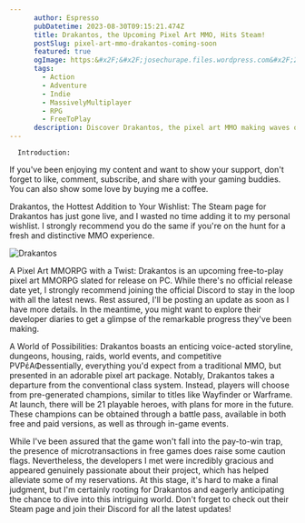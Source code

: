 ```yaml
---
      author: Espresso
      pubDatetime: 2023-08-30T09:15:21.474Z
      title: Drakantos, the Upcoming Pixel Art MMO, Hits Steam!
      postSlug: pixel-art-mmo-drakantos-coming-soon
      featured: true
      ogImage: https:&#x2F;&#x2F;josechurape.files.wordpress.com&#x2F;2023&#x2F;08&#x2F;drakantossteam.jpg
      tags: 
        - Action
        - Adventure
        - Indie
        - MassivelyMultiplayer
        - RPG
        - FreeToPlay
      description: Discover Drakantos, the pixel art MMO making waves on Steam! Get a sneak peek of this unique gaming experience
---
```

      Introduction:
If you&#39;ve been enjoying my content and want to show your support, don&#39;t forget to like, comment, subscribe, and share with your gaming buddies. You can also show some love by buying me a coffee.

Drakantos, the Hottest Addition to Your Wishlist:
The Steam page for Drakantos has just gone live, and I wasted no time adding it to my personal wishlist. I strongly recommend you do the same if you&#39;re on the hunt for a fresh and distinctive MMO experience.

![Drakantos](https:&#x2F;&#x2F;josechurape.files.wordpress.com&#x2F;2023&#x2F;08&#x2F;drakantossteam.jpg)

A Pixel Art MMORPG with a Twist:
Drakantos is an upcoming free-to-play pixel art MMORPG slated for release on PC. While there&#39;s no official release date yet, I strongly recommend joining the official Discord to stay in the loop with all the latest news. Rest assured, I&#39;ll be posting an update as soon as I have more details. In the meantime, you might want to explore their developer diaries to get a glimpse of the remarkable progress they&#39;ve been making.

A World of Possibilities:
Drakantos boasts an enticing voice-acted storyline, dungeons, housing, raids, world events, and competitive PVPέΑΦessentially, everything you&#39;d expect from a traditional MMO, but presented in an adorable pixel art package. Notably, Drakantos takes a departure from the conventional class system. Instead, players will choose from pre-generated champions, similar to titles like Wayfinder or Warframe. At launch, there will be 21 playable heroes, with plans for more in the future. These champions can be obtained through a battle pass, available in both free and paid versions, as well as through in-game events.

While I&#39;ve been assured that the game won&#39;t fall into the pay-to-win trap, the presence of microtransactions in free games does raise some caution flags. Nevertheless, the developers I met were incredibly gracious and appeared genuinely passionate about their project, which has helped alleviate some of my reservations. At this stage, it&#39;s hard to make a final judgment, but I&#39;m certainly rooting for Drakantos and eagerly anticipating the chance to dive into this intriguing world. Don&#39;t forget to check out their Steam page and join their Discord for all the latest updates!
    